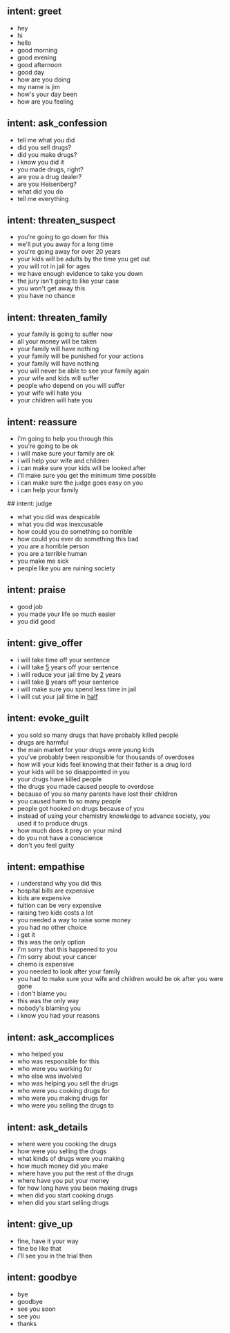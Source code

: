 ## intent: greet
- hey
- hi
- hello
- good morning
- good evening
- good afternoon
- good day
- how are you doing
- my name is jim
- how's your day been
- how are you feeling

## intent: ask_confession
- tell me what you did
- did you sell drugs?
- did you make drugs?
- i know you did it
- you made drugs, right?
- are you a drug dealer?
- are you Heisenberg?
- what did you do
- tell me everything

## intent: threaten_suspect
- you're going to go down for this
- we'll put you away for a long time
- you're going away for over 20 years
- your kids will be adults by the time you get out
- you will rot in jail for ages
- we have enough evidence to take you down
- the jury isn't going to like your case
- you won't get away this
- you have no chance

## intent: threaten_family
- your family is going to suffer now
- all your money will be taken
- your family will have nothing
- your family will be punished for your actions
- your family will have nothing
- you will never be able to see your family again
- your wife and kids will suffer
- people who depend on you will suffer
- your wife will hate you
- your children will hate you

## intent: reassure
- i'm going to help you through this
- you're going to be ok
- i will make sure your family are ok
- i will help your wife and children
- i can make sure your kids will be looked after
- i'll make sure you get the minimum time possible
- i can make sure the judge goes easy on you
- i can help your family

## intent: judge
- what you did was despicable
- what you did was inexcusable
- how could you do something so horrible
- how could you ever do something this bad 
- you are a horrible person
- you are a terrible human
- you make me sick
- people like you are ruining society

## intent: praise
- good job
- you made your life so much easier
- you did good

## intent: give_offer
- i will take time off your sentence
- i will take [5](offer) years off your sentence
- i will reduce your jail time by [2](offer) years
- i will take [8](offer) years off your sentence
- i will make sure you spend less time in jail
- i will cut your jail time in [half](offer:10)

## intent: evoke_guilt
- you sold so many drugs that have probably killed people
- drugs are harmful 
- the main market for your drugs were young kids
- you've probably been responsible for thousands of overdoses
- how will your kids feel knowing that their father is a drug lord
- your kids will be so disappointed in you
- your drugs have killed people
- the drugs you made caused people to overdose
- because of you so many parents have lost their children
- you caused harm to so many people
- people got hooked on drugs because of you
- instead of using your chemistry knowledge to advance society, you used it to produce drugs
- how much does it prey on your mind
- do you not have a conscience 
- don't you feel guilty

## intent: empathise
- i understand why you did this
- hospital bills are expensive
- kids are expensive
- tuition can be very expensive
- raising two kids costs a lot
- you needed a way to raise some money
- you had no other choice
- i get it
- this was the only option
- i'm sorry that this happened to you
- i'm sorry about your cancer
- chemo is expensive
- you needed to look after your family
- you had to make sure your wife and children would be ok after you were gone
- i don't blame you
- this was the only way
- nobody's blaming you
- i know you had your reasons

## intent: ask_accomplices
- who helped you
- who was responsible for this
- who were you working for 
- who else was involved
- who was helping you sell the drugs
- who were you cooking drugs for
- who were you making drugs for
- who were you selling the drugs to

## intent: ask_details
- where were you cooking the drugs
- how were you selling the drugs
- what kinds of drugs were you making
- how much money did you make
- where have you put the rest of the drugs
- where have you put your money
- for how long have you been making drugs
- when did you start cooking drugs
- when did you start selling drugs

## intent: give_up
- fine, have it your way
- fine be like that
- i'll see you in the trial then

## intent: goodbye
- bye
- goodbye
- see you soon
- see you
- thanks
